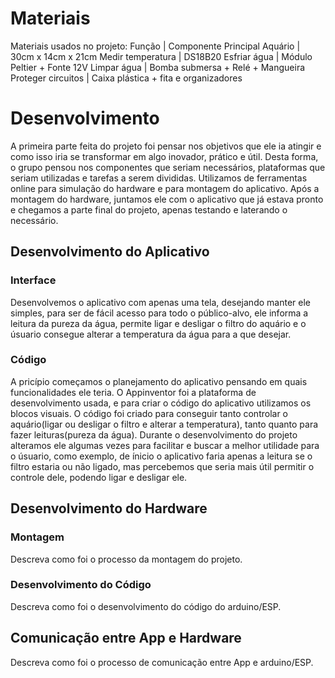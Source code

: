 
# Materiais

Materiais usados no projeto:
Função | Componente Principal
Aquário | 30cm x 14cm x 21cm
Medir temperatura | DS18B20
Esfriar água | Módulo Peltier + Fonte 12V
Limpar água | Bomba submersa + Relé + Mangueira
Proteger circuitos | Caixa plástica + fita e organizadores

# Desenvolvimento

A primeira parte feita do projeto foi pensar nos objetivos que ele ia atingir e como isso iria se transformar em algo inovador, prático e útil. Desta forma, o grupo pensou nos componentes que seriam necessários, plataformas que seriam utilizadas e tarefas a serem divididas. Utilizamos de ferramentas online para simulação do hardware e para montagem do aplicativo. Após a montagem do hardware, juntamos ele com o aplicativo que já estava pronto e chegamos a parte final do projeto, apenas testando e laterando o necessário.

## Desenvolvimento do Aplicativo

### Interface

Desenvolvemos o aplicativo com apenas uma tela, desejando manter ele simples, para ser de fácil acesso para todo o público-alvo, ele informa a leitura da pureza da água, permite ligar e desligar o filtro do aquário e o úsuario consegue alterar a temperatura da água para a que desejar.

### Código

A pricípio começamos o planejamento do aplicativo pensando em quais funcionalidades ele teria.
O Appinventor foi a plataforma de desenvolvimento usada, e para criar o código do aplicativo utilizamos os blocos visuais.
O código foi criado para conseguir tanto controlar o aquário(ligar ou desligar o filtro e alterar a temperatura), tanto quanto para fazer leituras(pureza da água).
Durante o desenvolvimento do projeto alteramos ele algumas vezes para facilitar e buscar a melhor utilidade para o úsuario, como exemplo, de ínicio o aplicativo faria apenas a leitura se o filtro estaria ou não ligado, mas percebemos que seria mais útil permitir o controle dele, podendo ligar e desligar ele.

## Desenvolvimento do Hardware

### Montagem

Descreva como foi o processo da montagem do projeto.

### Desenvolvimento do Código

Descreva como foi o desenvolvimento do código do arduino/ESP.

## Comunicação entre App e Hardware

Descreva como foi o processo de comunicação entre App e arduino/ESP.
